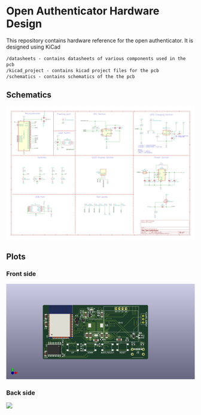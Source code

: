 # Open Authenticator Hardware Design

This repository contains hardware reference for the open authenticator. It is designed using KiCad

```
/datasheets - contains datasheets of various components used in the pcb
/kicad_project - contains kicad project files for the pcb
/schematics - contains schematics of the the pcb
```

## Schematics

![](/assets/esp_2fa_board_design.svg)

## Plots

### Front side

![](assets/open_authenticator_front.png)

### Back side

![]((assets/open_authenticator_back.png))

